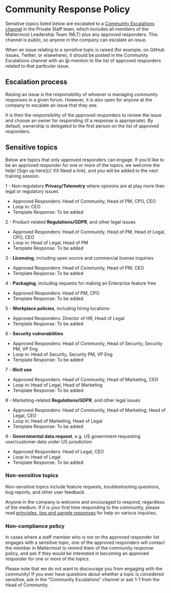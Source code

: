 # Community Response Policy

Sensitive topics listed below are escalated to a [Community Escalations channel](https://community.mattermost.com/private-core/channels/community-escalations) in the Private Staff team, which includes all members of the Mattermost Leadership Team (MLT) plus any approved responders. This channel is public, so anyone in the company can escalate an issue. 

When an issue relating to a sensitive topic is raised (for example, on GitHub issues, Twitter, or elsewhere), it should be posted in the Community Escalations channel with an @-mention to the list of approved responders related to that particular issue.

## Escalation process

Raising an issue is the responsibility of whoever is managing community responses in a given forum. However, it is also open for anyone at the company to escalate an issue that they see.

It is then the responsibility of the approved responders to review the issue and choose an owner for responding (if a response is appropriate). By default, ownership is delegated to the first person on the list of approved responders. 

## Sensitive topics

Below are topics that only approved responders can engage. If you’d like to be an approved responder for one or more of the topics, we welcome the help! [Sign up here](// XX Need a link), and you will be added to the next training session.

1 - Non-regulatory **Privacy/Telemetry** where opinions are at play more than legal or regulatory issues 
* Approved Responders: Head of Community, Head of PM, CPO, CEO
* Loop in: CEO
* Template Response: To be added

2 - Product-related **Regulations/GDPR**, and other legal issues
* Approved Responders: Head of Community, Head of PM, Head of Legal, CPO, CEO
* Loop in: Head of Legal, Head of PM
* Template Response: To be added

3 - **Licensing**, including open source and commercial license inquiries
* Approved Responders: Head of Community, Head of PM, CEO
* Template Response: To be added

4 - **Packaging**, including requests for making an Enterprise feature free
* Approved Responders: Head of PM, CPO
* Template Response: To be added

5 - **Workplace policies**, including hiring locations
* Approved Responders: Director of HR, Head of Legal
* Template Response: To be added

6 - **Security vulnerabilities**
* Approved Responders: Head of Community, Head of Security, Security PM, VP Eng
* Loop in:  Head of Security, Security PM, VP Eng
* Template Response: To be added

7 - **Illicit use**
* Approved Responders: Head of Community, Head of Marketing, CEO
* Loop in: Head of Legal, Head of Marketing
* Template Response: To be added

8 - Marketing-related **Regulations/GDPR**, and other legal issues
* Approved Responders: Head of Community, Head of Marketing, Head of Legal, CEO
* Loop in: Head of Marketing, Head of Legal 
* Template Response: To be added

9 - **Governmental data request**, e.g. US government requesting user/customer data under US jurisdiction
* Approved Responders: Head of Legal, CEO
* Loop in: Head of Legal 
* Template Response: To be added

### Non-sensitive topics

Non-sensitive topics include feature requests, troubleshooting questions, bug reports, and other user feedback. 

Anyone in the company is welcome and encouraged to respond, regardless of the medium. If it is your first time responding to the community, please read [principles, tips and sample responses](https://docs.mattermost.com/process/community-guidelines.html#mattermost-community-forums) for help on various inquiries.

### Non-compliance policy

In cases where a staff member who is not on the approved responder list engages with a sensitive topic, one of the approved responders will contact the member in Mattermost to remind them of the community response policy, and ask if they would be interested in becoming an approved responder for one or more of the topics.

Please note that we do not want to discourage you from engaging with the community! If you ever have questions about whether a topic is considered sensitive, ask in the “Community Escalations” channel or ask 1-1 from the Head of Community.
